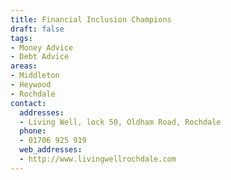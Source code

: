 ```yaml
---
title: Financial Inclusion Champions
draft: false
tags:
- Money Advice
- Debt Advice
areas:
- Middleton
- Heywood
- Rochdale
contact:
  addresses:
  - Living Well, lock 50, Oldham Road, Rochdale
  phone:
  - 01706 925 919
  web_addresses:
  - http://www.livingwellrochdale.com
---
```


